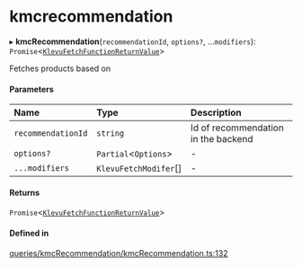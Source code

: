 # kmcrecommendation
      
▸ **kmcRecommendation**(`recommendationId`, `options?`, ...`modifiers`): `Promise`<[`KlevuFetchFunctionReturnValue`](klevufetchfunctionreturnvalue.md)\>

Fetches products based on

#### Parameters

| Name | Type | Description |
| :------ | :------ | :------ |
| `recommendationId` | `string` | Id of recommendation in the backend |
| `options?` | `Partial`<`Options`\> | - |
| `...modifiers` | `KlevuFetchModifer`[] | - |

#### Returns

`Promise`<[`KlevuFetchFunctionReturnValue`](klevufetchfunctionreturnvalue.md)\>

#### Defined in

[queries/kmcRecommendation/kmcRecommendation.ts:132](https://github.com/klevultd/frontend-sdk/blob/0515b77/packages/klevu-core/src/queries/kmcRecommendation/kmcRecommendation.ts#L132)

